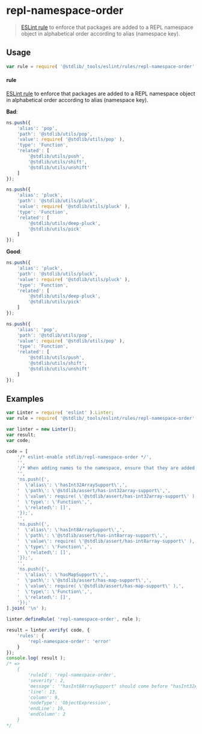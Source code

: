 <!--

@license Apache-2.0

Copyright (c) 2018 The Stdlib Authors.

Licensed under the Apache License, Version 2.0 (the "License");
you may not use this file except in compliance with the License.
You may obtain a copy of the License at

   http://www.apache.org/licenses/LICENSE-2.0

Unless required by applicable law or agreed to in writing, software
distributed under the License is distributed on an "AS IS" BASIS,
WITHOUT WARRANTIES OR CONDITIONS OF ANY KIND, either express or implied.
See the License for the specific language governing permissions and
limitations under the License.

-->

# repl-namespace-order

> [ESLint rule][eslint-rules] to enforce that packages are added to a REPL namespace object in alphabetical order according to alias (namespace key).

<section class="intro">

</section>

<!-- /.intro -->

<section class="usage">

## Usage

```javascript
var rule = require( '@stdlib/_tools/eslint/rules/repl-namespace-order' );
```

#### rule

[ESLint rule][eslint-rules] to enforce that packages are added to a REPL namespace object in alphabetical order according to alias (namespace key). 

**Bad**:

```javascript
ns.push({
    'alias': 'pop',
    'path': '@stdlib/utils/pop',
    'value': require( '@stdlib/utils/pop' ),
    'type': 'Function',
    'related': [
        '@stdlib/utils/push',
        '@stdlib/utils/shift',
        '@stdlib/utils/unshift'
    ]
});

ns.push({
    'alias': 'pluck',
    'path': '@stdlib/utils/pluck',
    'value': require( '@stdlib/utils/pluck' ),
    'type': 'Function',
    'related': [
        '@stdlib/utils/deep-pluck',
        '@stdlib/utils/pick'
    ]
});
```

**Good**:

```javascript
ns.push({
    'alias': 'pluck',
    'path': '@stdlib/utils/pluck',
    'value': require( '@stdlib/utils/pluck' ),
    'type': 'Function',
    'related': [
        '@stdlib/utils/deep-pluck',
        '@stdlib/utils/pick'
    ]
});

ns.push({
    'alias': 'pop',
    'path': '@stdlib/utils/pop',
    'value': require( '@stdlib/utils/pop' ),
    'type': 'Function',
    'related': [
        '@stdlib/utils/push',
        '@stdlib/utils/shift',
        '@stdlib/utils/unshift'
    ]
});
```

</section>

<!-- /.usage -->

<section class="examples">

## Examples

<!-- eslint no-undef: "error" -->

```javascript
var Linter = require( 'eslint' ).Linter;
var rule = require( '@stdlib/_tools/eslint/rules/repl-namespace-order' );

var linter = new Linter();
var result;
var code;

code = [
    '/* eslint-enable stdlib/repl-namespace-order */',
    '',
    '/* When adding names to the namespace, ensure that they are added in alphabetical order according to alias (namespace key). */',
    '',
    'ns.push({',
    '  \'alias\': \'hasInt32ArraySupport\',',
    '  \'path\': \'@stdlib/assert/has-int32array-support\',',
    '  \'value\': require( \'@stdlib/assert/has-int32array-support\' ),',
    '  \'type\': \'Function\',',
    '  \'related\': []',
    '});',
    '',
    'ns.push({',
    '  \'alias\': \'hasInt8ArraySupport\',',
    '  \'path\': \'@stdlib/assert/has-int8array-support\',',
    '  \'value\': require( \'@stdlib/assert/has-int8array-support\' ),',
    '  \'type\': \'Function\',',
    '  \'related\': []',
    '});',
    '',
    'ns.push({',
    '  \'alias\': \'hasMapSupport\',',
    '  \'path\': \'@stdlib/assert/has-map-support\',',
    '  \'value\': require( \'@stdlib/assert/has-map-support\' ),',
    '  \'type\': \'Function\',',
    '  \'related\': []',
    '});'
].join( '\n' );

linter.defineRule( 'repl-namespace-order', rule );

result = linter.verify( code, {
    'rules': {
        'repl-namespace-order': 'error'
    }
});
console.log( result );
/* =>
    {
        'ruleId': 'repl-namespace-order',
        'severity': 2,
        'message': '"hasInt8ArraySupport" should come before "hasInt32ArraySupport"',
        'line': 13,
        'column': 9,
        'nodeType': 'ObjectExpression',
        'endLine': 19,
        'endColumn': 2
    }
*/
```

</section>

<!-- /.examples -->

<section class="links">

[eslint-rules]: https://eslint.org/docs/developer-guide/working-with-rules

</section>

<!-- /.links -->
